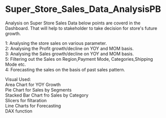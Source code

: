 # Super_Store_Sales_Data_AnalysisPB
Analysis on Super Store Sales Data below points are coverd in the Dashboard. That will help to stakeholder to take decision for store's future growth.

1: Analysing the store sales on various parameter.  
2: Analysing the Profit growth/decline on YOY and MOM basis.  
3: Analysing the Sales growth/decline on YOY and MOM basis.  
5: Filtering out the Sales on Region,Payment Mode, Categories,Shipping Mode etc.  
4: Forecasting the sales on the basis of past sales pattern.


Visual Used:   
Area Chart for YOY Growth   
Pie Chart for Sales by Segments   
Stacked Bar Chart fro Sales by Category   
Slicers for filtaration   
Line Charts for Forecasting  
DAX function




